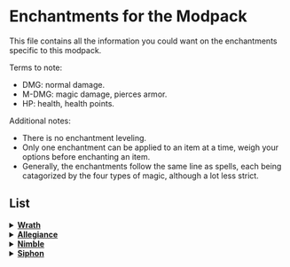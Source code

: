 # Enchantments for the Modpack
This file contains all the information you could want on the enchantments specific to this modpack.

Terms to note:
- DMG: normal damage.
- M-DMG: magic damage, pierces armor.
- HP: health, health points.

Additional notes:
- There is no enchantment leveling.
- Only one enchantment can be applied to an item at a time, weigh your options before enchanting an item.
- Generally, the enchantments follow the same line as spells, each being catagorized by the four types of magic, although a lot less strict.

## List
<details><summary><b><ins>Wrath</ins></b></summary>

*A basic enchantment that increases the damage of a weapon.*
```
Stats:
- +25% attack damage
- physical
- applied to weapons

Info:
- This modpack's version of sharpness.
- Instead of a flat damage increase, its a percent increase.
  - Scales with the damage of the weapon its applied to.
```
</details>

<details><summary><b><ins>Allegiance</ins></b></summary>

*A decent enchantment that causes a javelin to return to the thrower.*
```
Stats:
- (doesn't effect attributes)
- orderly
- applied to javelins

Info:
- This modpack's version of loyalty.
  - A workaround to the fact that loyalty doesn't work on javelins.
- Javelins, when impacting with a block, will teleport back to the thrower's inventory.
  - Does not teleport back when hitting a mob, only when impacting a block.
```
</details>

<details><summary><b><ins>Nimble</ins></b></summary>

*A basic enchantment that increases the mining speed of a tool.*
```
Stats:
- +25% mining speed
- orderly
- applied to tool

Info:
- This modpack's version of efficiency.
```
</details>

<details><summary><b><ins>Siphon</ins></b></summary>

*A neat enchantment that causes the lifeforce from enemies to be imbued into the user.*
```
Stats:
- +20% life steal
- -10% attack damage
- deathly
- applied to weapon

Info:
- N/A
```
</details>

